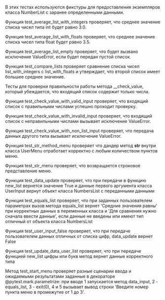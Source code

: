 В этих тестах используются фикстуры для предоставления экземпляров класса NumberList с заранее определенными данными. 

Функция test_average_list_with_integers проверяет, что среднее значение списка чисел типа int будет равно 3.0. 

Функция test_average_list_with_floats проверяет, что среднее значение списка чисел типа float будет равно 3.5. 

Функция test_average_list_empty проверяет, что будет вызвано исключение ValueError, если будет передан пустой список. 

Функция test_compare_lists проверяет сравнение списка чисел list_with_integers с list_with_floats и утверждает, что второй список имеет большее среднее значение.

Тесты для проверки правильности работы метода __check_value, который убеждается, что входящий список содержит только числа. 

Функция test_check_value_with_valid_input проверяет, что входящий список с правильными числами успешно проходит проверку. 

Функция test_check_value_with_invalid_input проверяет, что входящий список с неправильными числами вызывает исключение ValueError. 

Функция test_check_value_with_non_list_input проверяет, что передача данных другого типа вызывает исключение ValueError.

Функция test_str_method_menu проверяет что дандер метод __str__ внутри класса UserMenu отработает корректно с любым количеством пунктов меню.

Функция test_str_menu проверяет, что возвращается строковое представление меню.

Функция test_data_update проверяет, что при передаче в функцию new_list вернется значение True и данные первого аргумента класса UserInput вернут объект класса NumbersList с переданными данными

Функция test_equals_list проверяет, что при заданных пользователем параметрах вызов метода equals_list вернет 'Средние значения равны' при корректных данных в переменных класса и 'Для сравнения нужно сначала ввести данные', если данные не введены или имеют тип отличный от объекта класса NumbersList

Функция test_user_input_false проверяет, что при передаче пользователем данных отличных от списка цифр, data_update вернет False

Функция test_update_data_user_list проверяет, что при передаче функцией new_list цифры или букв метод вернет данные корректного типа

Метод test_start_menu проверяет разные сценарии ввода и ожидаемыми результатами заданные в декораторе @pytest.mark.parametrize: при вводе 1 запускается метод data_input, 2 - equals_list, 3 - exit(0), 4 и 5 вызывает вывод строки 'Введите номер пункта меню в промежутке от 1 до 3'.
